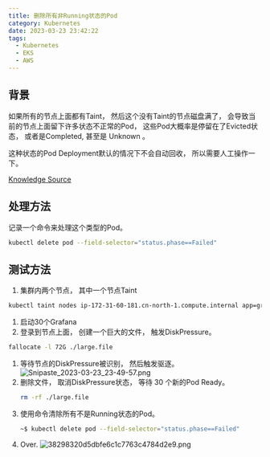 ```yaml
---
title: 删除所有非Running状态的Pod
category: Kubernetes
date: 2023-03-23 23:42:22
tags:
  - Kubernetes
  - EKS
  - AWS
---
```


## 背景

 如果所有的节点上面都有Taint， 然后这个没有Taint的节点磁盘满了， 会导致当前的节点上面留下许多状态不正常的Pod， 这些Pod大概率是停留在了Evicted状态， 或者是Completed, 甚至是 Unknown 。 

这种状态的Pod Deployment默认的情况下不会自动回收， 所以需要人工操作一下。 

[Knowledge Source](https://gist.github.com/ipedrazas/9c622404fb41f2343a0db85b3821275d)

## 处理方法
记录一个命令来处理这个类型的Pod。 

```bash
kubectl delete pod --field-selector="status.phase==Failed"
```

## 测试方法
1. 集群内两个节点， 其中一个节点Taint
  ```bash
  kubectl taint nodes ip-172-31-60-181.cn-north-1.compute.internal app=grafana:NoSchedule
  ```
1. 启动30个Grafana
1. 登录到节点上面， 创建一个巨大的文件， 触发DiskPressure。
  ```bash
  fallocate -l 72G ./large.file
  ```
1. 等待节点的DiskPressure被识别， 然后触发驱逐。 
  ![Snipaste_2023-03-23_23-49-57.png](https://s2.loli.net/2023/03/24/FhKR1VcmTykOQHM.png)
1. 删除文件， 取消DiskPressure状态， 等待 30 个新的Pod Ready。
   ```bash
   rm -rf ./large.file
   ```
1. 使用命令清除所有不是Running状态的Pod。
   ```bash
   ~$ kubectl delete pod --field-selector="status.phase==Failed"
   ```
1. Over.
  ![38298320d5dbfe6c1c7763c4784d2e9.png](https://s2.loli.net/2023/03/24/r268vuJj9fFncae.png)
